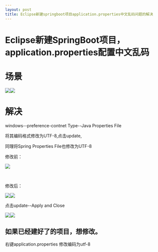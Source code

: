 ```yaml
---
layout: post
title: Eclipse新建springboot项目application.properties中文乱码问题的解决
---
```


# Eclipse新建SpringBoot项目，application.properties配置中文乱码


# 场景

![](images/%E4%B9%B1%E7%A0%81%E4%B8%AD%E6%96%87.jpg)![](https://img-blog.csdnimg.cn/2019030723265755.jpg)

# 解决

windows--preference-contnet Type--Java Properties File

将其编码格式修改为UTF-8,点击update,

同理将Spring Properties File也修改为UTF-8

修改前：

![](https://img-blog.csdnimg.cn/2019030723270160.jpg?x-oss-process=image/watermark,type_ZmFuZ3poZW5naGVpdGk,shadow_10,text_aHR0cHM6Ly9ibG9nLmNzZG4ubmV0L0JBREFPX0xJVU1BTkdfUUlaSEk=,size_16,color_FFFFFF,t_70)

 

修改后：

![](images/%E4%BF%AE%E6%94%B9%E5%90%8Esoring.jpg)![](https://img-blog.csdnimg.cn/2019030723270873.jpg?x-oss-process=image/watermark,type_ZmFuZ3poZW5naGVpdGk,shadow_10,text_aHR0cHM6Ly9ibG9nLmNzZG4ubmV0L0JBREFPX0xJVU1BTkdfUUlaSEk=,size_16,color_FFFFFF,t_70)

点击update--Apply and Close

![](images/%E4%BF%AE%E6%94%B9%E5%90%8E%E5%90%96%E5%90%96.jpg)![](https://img-blog.csdnimg.cn/20190307232711920.jpg?x-oss-process=image/watermark,type_ZmFuZ3poZW5naGVpdGk,shadow_10,text_aHR0cHM6Ly9ibG9nLmNzZG4ubmV0L0JBREFPX0xJVU1BTkdfUUlaSEk=,size_16,color_FFFFFF,t_70)


## 如果已经建好了的项目，想修改。
右键application.properties 修改编码为utf-8